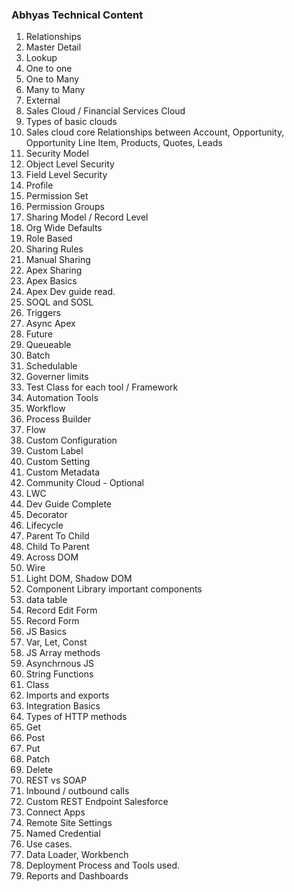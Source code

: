 ### Abhyas Technical Content
1. Relationships
1. Master Detail
1. Lookup
1. One to one
1. One to Many
1. Many to Many
1. External
1. Sales Cloud / Financial Services Cloud
1. Types of basic clouds
1. Sales cloud core Relationships between Account, Opportunity, Opportunity Line Item, Products, Quotes, Leads
1. Security Model
1. Object Level Security
1. Field Level Security
1. Profile
1. Permission Set
1. Permission Groups
1. Sharing Model / Record Level
1. Org Wide Defaults
1. Role Based
1. Sharing Rules
1. Manual Sharing
1. Apex Sharing
1. Apex Basics
1. Apex Dev guide read.
1. SOQL and SOSL
1. Triggers
1. Async Apex
1. Future
1. Queueable
1. Batch
1. Schedulable
1. Governer limits
1. Test Class for each tool / Framework
1. Automation Tools
1. Workflow
1. Process Builder
1. Flow
1. Custom Configuration
1. Custom Label
1. Custom Setting
1. Custom Metadata
1. Community Cloud - Optional
1. LWC
1. Dev Guide Complete
1. Decorator
1. Lifecycle
1. Parent To Child
1. Child To Parent
1. Across DOM
1. Wire
1. Light DOM, Shadow DOM
1. Component Library important components 
1. data table
1. Record Edit Form
1. Record Form
1. JS Basics
1. Var, Let, Const
1. JS Array methods
1. Asynchrnous JS
1. String Functions
1. Class
1. Imports and exports
1. Integration Basics
1. Types of HTTP methods
1. Get 
1. Post 
1. Put 
1. Patch 
1. Delete
1. REST vs SOAP
1. Inbound / outbound calls
1. Custom REST Endpoint Salesforce
1. Connect Apps
1. Remote Site Settings
1. Named Credential
1. Use cases.
1. Data Loader, Workbench
1. Deployment Process and Tools used.
1. Reports and Dashboards
